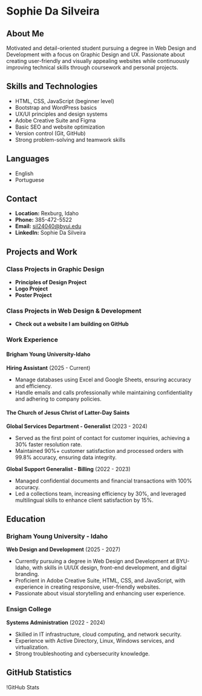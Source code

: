 # Sophie Da Silveira

## About Me
Motivated and detail-oriented student pursuing a degree in Web Design and Development with a focus on Graphic Design and UX. Passionate about creating user-friendly and visually appealing websites while continuously improving technical skills through coursework and personal projects.

## Skills and Technologies
- HTML, CSS, JavaScript (beginner level)
- Bootstrap and WordPress basics
- UX/UI principles and design systems
- Adobe Creative Suite and Figma
- Basic SEO and website optimization
- Version control (Git, GitHub)
- Strong problem-solving and teamwork skills

## Languages
- English
- Portuguese

## Contact
- **Location:** Rexburg, Idaho
- **Phone:** 385-472-5522
- **Email:** sil24040@byui.edu
- **LinkedIn:** Sophie Da Silveira

## Projects and Work

### Class Projects in Graphic Design
- **Principles of Design Project**
- **Logo Project**
- **Poster Project**

### Class Projects in Web Design & Development
- **Check out a website I am building on GitHub**

### Work Experience

#### Brigham Young University-Idaho
**Hiring Assistant** (2025 - Current)
- Manage databases using Excel and Google Sheets, ensuring accuracy and efficiency.
- Handle emails and calls professionally while maintaining confidentiality and adhering to company policies.

#### The Church of Jesus Christ of Latter-Day Saints
**Global Services Department - Generalist** (2023 - 2024)
- Served as the first point of contact for customer inquiries, achieving a 30% faster resolution rate.
- Maintained 90%+ customer satisfaction and processed orders with 99.8% accuracy, ensuring data integrity.

**Global Support Generalist - Billing** (2022 - 2023)
- Managed confidential documents and financial transactions with 100% accuracy.
- Led a collections team, increasing efficiency by 30%, and leveraged multilingual skills to enhance client satisfaction by 15%.

## Education

### Brigham Young University - Idaho
**Web Design and Development** (2025 - 2027)
- Currently pursuing a degree in Web Design and Development at BYU-Idaho, with skills in UI/UX design, front-end development, and digital branding.
- Proficient in Adobe Creative Suite, HTML, CSS, and JavaScript, with experience in creating responsive, user-friendly websites.
- Passionate about visual storytelling and enhancing user experience.

### Ensign College
**Systems Administration** (2022 - 2024)
- Skilled in IT infrastructure, cloud computing, and network security.
- Experience with Active Directory, Linux, Windows services, and virtualization.
- Strong troubleshooting and cybersecurity knowledge.

## GitHub Statistics
!GitHub Stats
